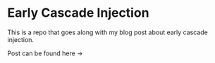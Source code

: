# Early Cascade Injection
This is a repo that goes along with my blog post about early cascade injection.

Post can be found here -> 
